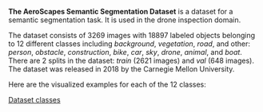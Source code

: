**The AeroScapes Semantic Segmentation Dataset** is a dataset for a semantic segmentation task. It is used in the drone inspection domain. 

The dataset consists of 3269 images with 18897 labeled objects belonging to 12 different classes including *background*, *vegetation*, *road*, and other: *person*, *obstacle*, *construction*, *bike*, *car*, *sky*, *drone*, *animal*, and *boat*. There are 2 splits in the dataset: *train* (2621 images) and *val* (648 images). The dataset was released in 2018 by the Carnegie Mellon University.

Here are the visualized examples for each of the 12 classes:

[Dataset classes](https://github.com/dataset-ninja/aeroscapes/raw/main/visualizations/classes_preview.webm)
